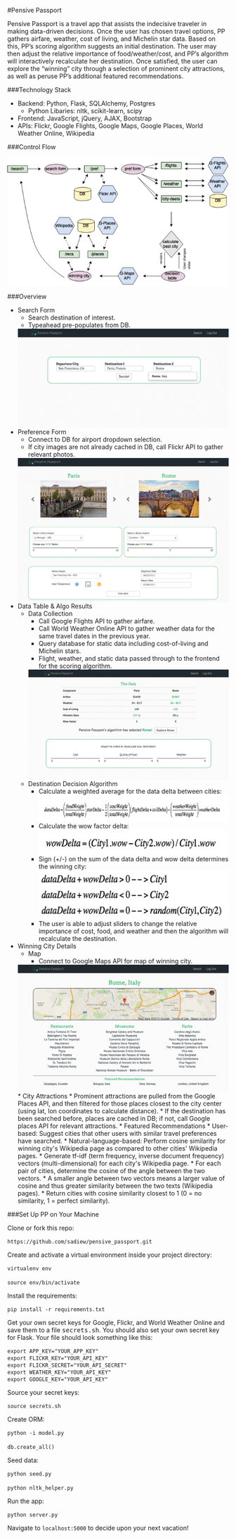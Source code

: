 #Pensive Passport

Pensive Passport is a travel app that assists the indecisive traveler in making data-driven decisions.  Once the user has chosen travel options, PP gathers airfare, weather, cost of living, and Michelin star data.  Based on this, PP’s scoring algorithm suggests an initial destination.  The user may then adjust the relative importance of food/weather/cost, and PP’s algorithm will interactively recalculate her destination.  Once satisfied, the user can explore the “winning” city through a selection of prominent city attractions, as well as peruse PP’s additional featured recommendations.

###Technology Stack
* Backend: Python, Flask, SQLAlchemy, Postgres
  * Python Libaries: nltk, scikit-learn, scipy
* Frontend: JavaScript, jQuery, AJAX, Bootstrap
* APIs: Flickr, Google Flights, Google Maps, Google Places, World Weather Online, Wikipedia

###Control Flow
<p align="center">
  <img align="center" src="/static/images/control-flow.png">
</p>

###Overview
* Search Form
  * Search destination of interest.
  * Typeahead pre-populates from DB.
  <img align="center" src="/static/images/search-screenshot.png">
* Preference Form
  * Connect to DB for airport dropdown selection.
  * If city images are not already cached in DB, call Flickr API to gather relevant photos.
  <img align="center" src="/static/images/pref-form-screenshot.png">
* Data Table & Algo Results
  * Data Collection
    * Call Google Flights API to gather airfare.
    * Call World Weather Online API to gather weather data for the same travel dates in the previous year.
    * Query database for static data including cost-of-living and Michelin stars.
    * Flight, weather, and static data passed through to the frontend for the scoring algorithm.
    <img align="center" src="/static/images/data-table-screenshot.png">
  * Destination Decision Algorithm
    * Calculate a weighted average for the data delta between cities:
      <img align="center" src="/static/images/data-delta.png">
    * Calculate the wow factor delta:
      <img align="center" src="/static/images/wow-delta.png">
    * Sign (+/-) on the sum of the data delta and wow delta determines the winning city:
      <img align="center" src="/static/images/winning-city-equation.png">
    * The user is able to adjust sliders to change the relative importance of cost, food, and weather and then the algorithm will recalculate the destination.
* Winning City Details
  * Map
    * Connect to Google Maps API for map of winning city.
  <img align="center" src="/static/images/city-details-screenshot.png">
  * City Attractions
    * Prominent attractions are pulled from the Google Places API, and then filtered for those places closest to the city center (using lat, lon coordinates to calculate distance).
    * If the destination has been searched before, places are cached in DB; if not, call Google places API for relevant attractions.
  * Featured Recommendations
    * User-based: Suggest cities that other users with similar travel preferences have searched.
    * Natural-language-based: Perform cosine similarity for winning city's Wikipedia page as compared to other cities' Wikipedia pages.
      * Generate tf-idf (term frequency, inverse document frequency) vectors (multi-dimensional) for each city's Wikipedia page.
      * For each pair of cities, determine the cosine of the angle between the two vectors.
      * A smaller angle between two vectors means a larger value of cosine and thus greater similarity between the two texts (Wikipedia pages).
      * Return cities with cosine similarity closest to 1 (0 = no similarity, 1 = perfect similarity).

###Set Up PP on Your Machine

Clone or fork this repo:

```
https://github.com/sadiew/pensive_passport.git
```

Create and activate a virtual environment inside your project directory:

```
virtualenv env

source env/bin/activate
```

Install the requirements:

```
pip install -r requirements.txt
```

Get your own secret keys for Google, Flickr, and World Weather Online and save them to a file <kbd>secrets.sh</kbd>. You should also set your own secret key for Flask. Your file should look something like this:

```
export APP_KEY="YOUR_APP_KEY"
export FLICKR_KEY="YOUR_API_KEY"
export FLICKR_SECRET="YOUR_API_SECRET"
export WEATHER_KEY="YOUR_API_KEY"
export GOOGLE_KEY="YOUR_API_KEY"
```

Source your secret keys:

```
source secrets.sh
```

Create ORM:

```
python -i model.py

db.create_all()
```

Seed data:

```
python seed.py

python nltk_helper.py
```

Run the app:

```
python server.py
```
Navigate to `localhost:5000` to decide upon your next vacation!
